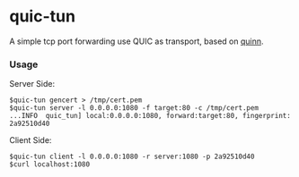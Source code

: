 # quic-tun

A simple tcp port forwarding use QUIC as transport, based on [quinn](https://github.com/quinn-rs/quinn).

### Usage
Server Side:
```
$quic-tun gencert > /tmp/cert.pem
$quic-tun server -l 0.0.0.0:1080 -f target:80 -c /tmp/cert.pem
...INFO  quic_tun] local:0.0.0.0:1080, forward:target:80, fingerprint: 2a92510d40
```

Client Side:
```
$quic-tun client -l 0.0.0.0:1080 -r server:1080 -p 2a92510d40
$curl localhost:1080
```

